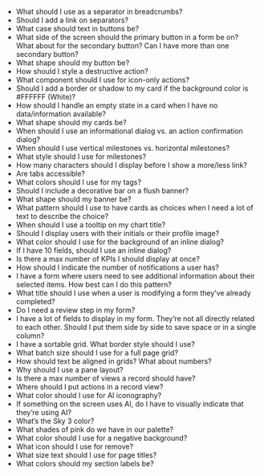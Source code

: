 - What should I use as a separator in breadcrumbs?
- Should I add a link on separators?
- What case should text in buttons be?
- What side of the screen should the primary button in a form be on? What about for the secondary button? Can I have more than one secondary button? 
- What shape should my button be?
- How should I style a destructive action?
- What component should I use for icon-only actions?
- Should I add a border or shadow to my card if the background color is #FFFFFF (White)?
- How should I handle an empty state in a card when I have no data/information available?
- What shape should my cards be?
- When should I use an informational dialog vs. an action confirmation dialog?
- When should I use vertical milestones vs. horizontal milestones?
- What style should I use for milestones?
- How many characters should I display before I show a more/less link?
- Are tabs accessible?
- What colors should I use for my tags?
- Should I include a decorative bar on a flush banner?
- What shape should my banner be?
- What pattern should I use to have cards as choices when I need a lot of text to describe the choice?
- When should I use a tooltip on my chart title?
- Should I display users with their initials or their profile image?
- What color should I use for the background of an inline dialog?
- If I have 10 fields, should I use an inline dialog?
- Is there a max number of KPIs I should display at once?
- How should I indicate the number of notifications a user has?
- I have a form where users need to see additional information about their selected items. How best can I do this pattern?
- What title should I use when a user is modifying a form they’ve already completed?
- Do I need a review step in my form?
- I have a lot of fields to display in my form. They’re not all directly related to each other. Should I put them side by side to save space or in a single column?
- I have a sortable grid. What border style should I use?
- What batch size should I use for a full page grid?
- How should text be aligned in grids? What about numbers?
- Why should I use a pane layout?
- Is there a max number of views a record should have?
- Where should I put actions in a record view?
- What color should I use for AI iconography?
- If something on the screen uses AI, do I have to visually indicate that they’re using AI?
- What’s the Sky 3 color?
- What shades of pink do we have in our palette?
- What color should I use for a negative background?
- What icon should I use for remove?
- What size text should I use for page titles?
- What colors should my section labels be?
